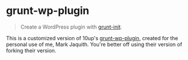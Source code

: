 # grunt-wp-plugin

> Create a WordPress plugin with [grunt-init][].

This is a customized version of 10up's [grunt-wp-plugin][10up-gh], created for the personal use of me, Mark Jaquith. You're better off using their version of forking their version.

[10up-gh]: https://github.com/10up/grunt-wp-plugin/
[grunt-init]: http://gruntjs.com/project-scaffolding
